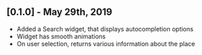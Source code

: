 ## [0.1.0] - May 29th, 2019

* Added a Search widget, that displays autocompletion options
* Widget has smooth animations
* On user selection, returns various information about the place

